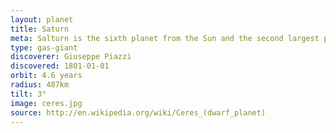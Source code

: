 ```yaml
---
layout: planet
title: Saturn
meta: Salturn is the sixth planet from the Sun and the second largest planet in the Solar System after Jupither.
type: gas-giant
discoverer: Giuseppe Piazzi
discovered: 1801-01-01
orbit: 4.6 years
radius: 487km
tilt: 3°
image: ceres.jpg
source: http://en.wikipedia.org/wiki/Ceres_(dwarf_planet)
---
```


